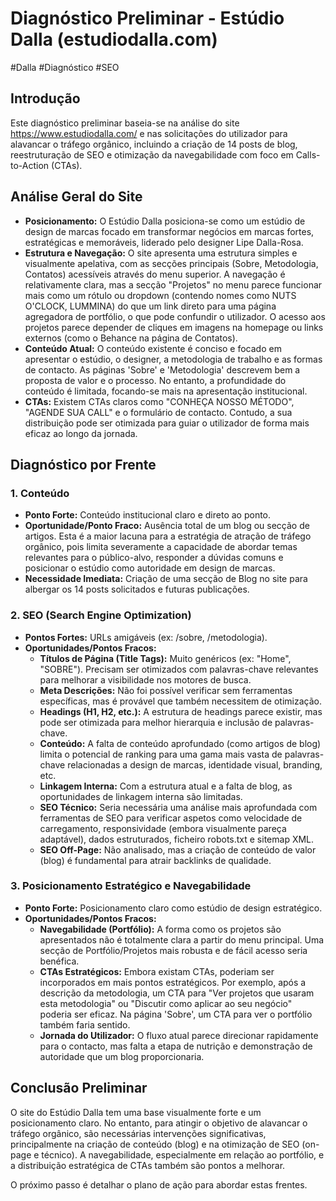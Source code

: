 # Diagnóstico Preliminar - Estúdio Dalla (estudiodalla.com)


#Dalla #Diagnóstico #SEO 
## Introdução

Este diagnóstico preliminar baseia-se na análise do site https://www.estudiodalla.com/ e nas solicitações do utilizador para alavancar o tráfego orgânico, incluindo a criação de 14 posts de blog, reestruturação de SEO e otimização da navegabilidade com foco em Calls-to-Action (CTAs).

## Análise Geral do Site

*   **Posicionamento:** O Estúdio Dalla posiciona-se como um estúdio de design de marcas focado em transformar negócios em marcas fortes, estratégicas e memoráveis, liderado pelo designer Lipe Dalla-Rosa.
*   **Estrutura e Navegação:** O site apresenta uma estrutura simples e visualmente apelativa, com as secções principais (Sobre, Metodologia, Contatos) acessíveis através do menu superior. A navegação é relativamente clara, mas a secção "Projetos" no menu parece funcionar mais como um rótulo ou dropdown (contendo nomes como NUTS O'CLOCK, LUMMINA) do que um link direto para uma página agregadora de portfólio, o que pode confundir o utilizador. O acesso aos projetos parece depender de cliques em imagens na homepage ou links externos (como o Behance na página de Contatos).
*   **Conteúdo Atual:** O conteúdo existente é conciso e focado em apresentar o estúdio, o designer, a metodologia de trabalho e as formas de contacto. As páginas 'Sobre' e 'Metodologia' descrevem bem a proposta de valor e o processo. No entanto, a profundidade do conteúdo é limitada, focando-se mais na apresentação institucional.
*   **CTAs:** Existem CTAs claros como "CONHEÇA NOSSO MÉTODO", "AGENDE SUA CALL" e o formulário de contacto. Contudo, a sua distribuição pode ser otimizada para guiar o utilizador de forma mais eficaz ao longo da jornada.

## Diagnóstico por Frente

### 1. Conteúdo

*   **Ponto Forte:** Conteúdo institucional claro e direto ao ponto.
*   **Oportunidade/Ponto Fraco:** Ausência total de um blog ou secção de artigos. Esta é a maior lacuna para a estratégia de atração de tráfego orgânico, pois limita severamente a capacidade de abordar temas relevantes para o público-alvo, responder a dúvidas comuns e posicionar o estúdio como autoridade em design de marcas.
*   **Necessidade Imediata:** Criação de uma secção de Blog no site para albergar os 14 posts solicitados e futuras publicações.

### 2. SEO (Search Engine Optimization)

*   **Pontos Fortes:** URLs amigáveis (ex: /sobre, /metodologia).
*   **Oportunidades/Pontos Fracos:**
    *   **Títulos de Página (Title Tags):** Muito genéricos (ex: "Home", "SOBRE"). Precisam ser otimizados com palavras-chave relevantes para melhorar a visibilidade nos motores de busca.
    *   **Meta Descrições:** Não foi possível verificar sem ferramentas específicas, mas é provável que também necessitem de otimização.
    *   **Headings (H1, H2, etc.):** A estrutura de headings parece existir, mas pode ser otimizada para melhor hierarquia e inclusão de palavras-chave.
    *   **Conteúdo:** A falta de conteúdo aprofundado (como artigos de blog) limita o potencial de ranking para uma gama mais vasta de palavras-chave relacionadas a design de marcas, identidade visual, branding, etc.
    *   **Linkagem Interna:** Com a estrutura atual e a falta de blog, as oportunidades de linkagem interna são limitadas.
    *   **SEO Técnico:** Seria necessária uma análise mais aprofundada com ferramentas de SEO para verificar aspetos como velocidade de carregamento, responsividade (embora visualmente pareça adaptável), dados estruturados, ficheiro robots.txt e sitemap XML.
    *   **SEO Off-Page:** Não analisado, mas a criação de conteúdo de valor (blog) é fundamental para atrair backlinks de qualidade.

### 3. Posicionamento Estratégico e Navegabilidade

*   **Ponto Forte:** Posicionamento claro como estúdio de design estratégico.
*   **Oportunidades/Pontos Fracos:**
    *   **Navegabilidade (Portfólio):** A forma como os projetos são apresentados não é totalmente clara a partir do menu principal. Uma secção de Portfólio/Projetos mais robusta e de fácil acesso seria benéfica.
    *   **CTAs Estratégicos:** Embora existam CTAs, poderiam ser incorporados em mais pontos estratégicos. Por exemplo, após a descrição da metodologia, um CTA para "Ver projetos que usaram esta metodologia" ou "Discutir como aplicar ao seu negócio" poderia ser eficaz. Na página 'Sobre', um CTA para ver o portfólio também faria sentido.
    *   **Jornada do Utilizador:** O fluxo atual parece direcionar rapidamente para o contacto, mas falta a etapa de nutrição e demonstração de autoridade que um blog proporcionaria.

## Conclusão Preliminar

O site do Estúdio Dalla tem uma base visualmente forte e um posicionamento claro. No entanto, para atingir o objetivo de alavancar o tráfego orgânico, são necessárias intervenções significativas, principalmente na criação de conteúdo (blog) e na otimização de SEO (on-page e técnico). A navegabilidade, especialmente em relação ao portfólio, e a distribuição estratégica de CTAs também são pontos a melhorar.

O próximo passo é detalhar o plano de ação para abordar estas frentes.
